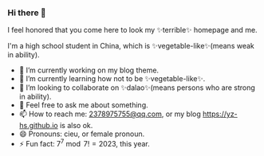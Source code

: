 ### Hi there 👋

I feel honored that you come here to look my ✨terrible✨ homepage and me.

I'm a high school student in China, which is ✨vegetable-like✨(means weak in ability).

- 🔭 I’m currently working on my blog theme.
- 🌱 I’m currently learning how not to be ✨vegetable-like✨.
- 👯 I’m looking to collaborate on ✨dalao✨(means persons who are strong in ability).
- 💬 Feel free to ask me about something.
- 📫 How to reach me: 2378975755@qq.com, or my blog https://yz-hs.github.io is also ok.
- 😄 Pronouns: cieu, or female pronoun.
- ⚡ Fun fact: $7^7\bmod7!=2023$, this year.

